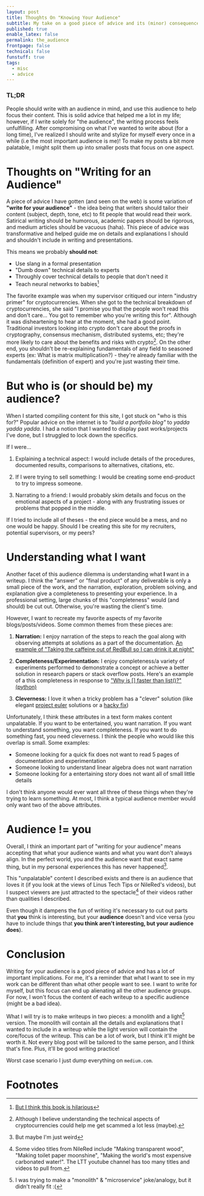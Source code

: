 ```yaml
---
layout: post
title: Thoughts On "Knowing Your Audience" 
subtitle: My take on a good piece of advice and its (minor) consequences
published: true
enable_latex: false
permalink: the_audience
frontpage: false
technical: false
funstuff: true
tags:
  - misc
  - advice
---
```


### TL;DR
People should write with an audience in mind, and use this audience to help focus their content. This is solid advice that helped me a lot in my life; however, if I write solely for "the audience", the writing process feels unfulfilling. After compromising on what I've wanted to write about (for a long time), I've realized I should write and stylize for myself every once in a while (i.e the most important audience is me)! To make my posts a bit more palatable, I might split them up into smaller posts that focus on one aspect.

# Thoughts on "Writing for an Audience"
A piece of advice I have gotten (and seen on the web) is some variation of **"write for your audience"** - the idea being that writers should tailor their content (subject, depth, tone, etc) to fit people that would read their work. Satirical writing should be humorous, academic papers should be rigorous, and medium articles should be vacuous (haha). This piece of advice was transformative and helped guide me on details and explanations I should and shouldn't include in writing and presentations. 

This means we probably **should not**:
- Use slang in a formal presentation
- "Dumb down" technical details to experts
- Throughly cover technical details to people that don't need it
- Teach neural networks to babies[^1]

[^1]: [But I think this book is hilarious](https://www.amazon.com/Neural-Networks-Babies-Baby-University/dp/1492671207/ref=pd_bxgy_img_2/136-5004900-0534036?_encoding=UTF8&pd_rd_i=1492671207&pd_rd_r=c5b3d8a8-4571-47de-b073-840695ef5816&pd_rd_w=z2ALT&pd_rd_wg=svEVV&pf_rd_p=ce6c479b-ef53-49a6-845b-bbbf35c28dd3&pf_rd_r=HR6KM5S0WD8S80KRJ4H9&psc=1&refRID=HR6KM5S0WD8S80KRJ4H9)

The favorite example was when my supervisor critiqued our intern "industry primer" for cryptocurrencies. When she got to the technical breakdown of cryptocurrencies, she said "I promise you that the people won't read this and don't care... You got to remember who you're writing this for". Although it was disheartening to hear at the moment, she had a good point. Traditional investors looking into crypto don't care about the proofs in cryptography, consensus mechanism, distributed systems, etc; they're more likely to care about the benefits and risks with crypto[^2]. On the other end, you shouldn't be re-explaining fundamentals of any field to seasoned experts (ex: What is matrix multiplication?) - they're already familiar with the fundamentals (definition of expert) and you're just wasting their time. 

[^2]: Although I  believe understanding the technical aspects of cryptocurrencies could help me get scammed a lot less (maybe). 

# But who is (or should be) my audience?
When I started compiling content for this site, I got stuck on "who is this for?" Popular advice on the internet is to *"build a portfolio blog"* to *yadda yadda yadda*. I had a notion that I wanted to display past works/projects I've done, but I struggled to lock down the specifics. 

If I were...

1) Explaining a technical aspect: I would include details of the procedures, documented results, comparisons to alternatives, citations, etc. 

2) If I were trying to sell something: I would be creating some end-product to try to impress someone.  

3) Narrating to a friend: I would probably skim details and focus on the emotional aspects of a project - along with any frustrating issues or problems that popped in the middle.

If I tried to include all of theses - the end piece would be a mess, and no one would be happy. Should I be creating this site for my recruiters, potential supervisors, or my peers?

# Understanding what I want
Another facet of this audience dilemma is understanding what **I** want in a writeup. I think the "answer" or "final product" of any deliverable is only a small piece of the work, and the narration, exploration, problem solving, and explanation give a completeness to presenting your experience. In a professional setting, large chunks of this "completeness" would (and should) be cut out. Otherwise, you're wasting the client's time. 

However, I want to recreate my favorite aspects of my favorite blogs/posts/videos. Some common themes from these pieces are:

1) **Narration:** I enjoy narration of the steps to reach the goal along with observing attempts at solutions as a part of the documentation. [An example of "Taking the caffeine out of RedBull so I can drink it at night"](https://www.youtube.com/watch?v=oY8tz1paj6o) 

2) **Completeness/Experimentation:** I enjoy completeness/a variety of experiments performed to demonstrate a concept or achieve a better solution in research papers or stack overflow posts. Here's an example of a this completeness in response to ["Why is [] faster than list()?" (python)](https://stackoverflow.com/questions/30216000/why-is-faster-than-list)

3) **Cleverness:** I love it when a tricky problem has a "clever" solution (like elegant [project euler](https://projecteuler.net) solutions or a [hacky fix](https://www.youtube.com/watch?v=lIFE7h3m40U))

Unfortunately, I think these attributes in a text form makes content unpalatable. If you want to be entertained, you want narration. If you want to understand something, you want completeness. If you want to do something fast, you need cleverness. I think the people who would like this overlap is small. Some examples:
- Someone looking for a quick fix does not want to read 5 pages of documentation and experimentation
- Someone looking to understand linear algebra does not want narration
- Someone looking for a entertaining story does not want all of small little details

I don't think anyone would ever want all three of these things when they're trying to learn something. At most, I think a typical audience member would only want two of the above attributes.

# Audience != you 
Overall, I think an important part of "writing for your audience" means accepting that what your audience wants and what you want don't always align. In the perfect world, you and the audience want that exact same thing, but in my personal experiences this has never happened[^3]. 

This "unpalatable" content I described exists and there is an audience that loves it (if you look at the views of Linus Tech Tips or NileRed's videos), but I suspect viewers are just attracted to the spectacle[^4] of their videos rather than qualities I described. 

Even though it dampens the fun of writing it's necessary to cut out parts that **you** think is interesting, but your **audience** doesn't and vice versa (you have to include things that **you think aren't interesting, but your audience does**). 

[^3]: But maybe I'm just weird
[^4]: Some video titles from NileRed include "Making transparent wood", "Making toilet paper moonshine", "Making the world's most expensive carbonated water!". The LTT youtube channel has too many titles and videos to pull from.

# Conclusion
Writing for your audience is a good piece of advice and has a lot of important implications. For me, it's a reminder that what I want to see in my work can be different than what other people want to see. I want to write for myself, but this focus can end up alienating all the other audience groups. For now, I won't focus the content of each writeup to a specific audience (might be a bad idea).

What I will try is to make writeups in two pieces: a monolith and a light[^5] version. The monolith will contain all the details and explanations that I wanted to include in a writeup while the light version will contain the core/focus of the writeup. This can be a lot of work, but I think it'll might be worth it. Not every blog post will be tailored to the same person, and I think that's fine. Plus, it'll be good writing practice! 

Worst case scenario I just dump everything on `medium.com`. 

[^5]: I was trying to make a "monolith" & "microservice" joke/analogy, but it didn't really fit :(
# Footnotes